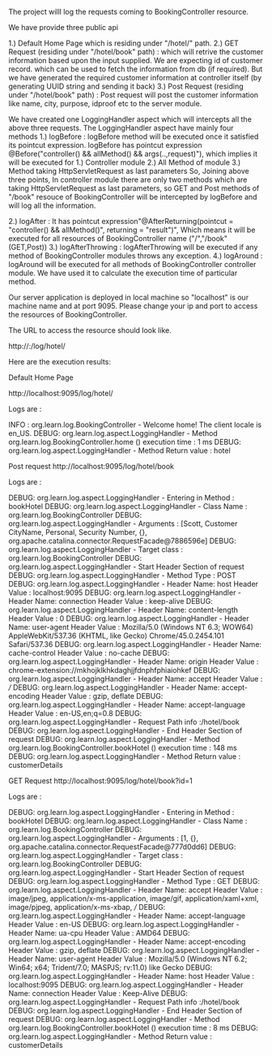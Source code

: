 
The project willl log the requests coming to BookingController resource.

We have provide three public api 

1.) Default Home Page which is residing under "/hotel/" path.
2.) GET Request (residing under "/hotel/book" path) : which will retrive the customer information based upon the input supplied.
    We are expecting id of customer record. which can be used to fetch the information from db (if required).
	But we have generated the required customer information at controller itself (by generating UUID string and sending it back)
3.) Post Request (residing under "/hotel/book" path) : Post request will post the customer information like name, city, purpose, idproof
													   etc to the server module.

We have created one LoggingHandler aspect which will intercepts all the above three requests.
The LoggingHandler aspect have mainly four methods
1.) logBefore		 : logBefore method will be executed once it satisfied its pointcut expression. logBefore has pointcut expression 
					   @Before("controller() && allMethod() && args(..,request)"), 
					   which implies it will be executed for 
					   1.) Controller module
					   2.) All Method of module
					   3.) Method taking HttpServletRequest as last parameters
	So, Joining above three points, In controller module there are only two methods which are taking HttpServletRequest as last parameters, so
	GET and Post methods of "/book" resouce of BookingController will be intercepted by logBefore and will log all the information.
	
2.) logAfter : It has pointcut expression"@AfterReturning(pointcut = "controller() && allMethod()", returning = "result")", Which means
			   it will be executed for all resources of BookingController name ("/","/book" (GET,Post))
3.) logAfterThrowing : logAfterThrowing will be executed if any method of BookingController modules throws any exception.
4.) logAround        : logAround will be executed for all methods of BookingController controller module. We have used it to calculate the execution
					   time of particular method.
					   

Our server application is deployed in local machine so "localhost" is our machine name and at port 9095. 
Please change your ip and port to access the resources of BookingController.

The URL to access the resource should look like.

http://<IP Address or machine name>:<port number>/log/hotel/

Here are the execution results:

Default Home Page

http://localhost:9095/log/hotel/

Logs are :

INFO : org.learn.log.BookingController - Welcome home! The client locale is en_US.
DEBUG: org.learn.log.aspect.LoggingHandler - Method org.learn.log.BookingController.home () execution time : 1 ms
DEBUG: org.learn.log.aspect.LoggingHandler - Method Return value : hotel




Post request
http://localhost:9095/log/hotel/book

Logs are :

DEBUG: org.learn.log.aspect.LoggingHandler - Entering in Method :  bookHotel
DEBUG: org.learn.log.aspect.LoggingHandler - Class Name :  org.learn.log.BookingController
DEBUG: org.learn.log.aspect.LoggingHandler - Arguments :  [Scott, Customer CityName, Personal, Security Number, {}, org.apache.catalina.connector.RequestFacade@7886596e]
DEBUG: org.learn.log.aspect.LoggingHandler - Target class : org.learn.log.BookingController
DEBUG: org.learn.log.aspect.LoggingHandler - Start Header Section of request 
DEBUG: org.learn.log.aspect.LoggingHandler - Method Type : POST
DEBUG: org.learn.log.aspect.LoggingHandler - Header Name: host Header Value : localhost:9095
DEBUG: org.learn.log.aspect.LoggingHandler - Header Name: connection Header Value : keep-alive
DEBUG: org.learn.log.aspect.LoggingHandler - Header Name: content-length Header Value : 0
DEBUG: org.learn.log.aspect.LoggingHandler - Header Name: user-agent Header Value : Mozilla/5.0 (Windows NT 6.3; WOW64) AppleWebKit/537.36 (KHTML, like Gecko) Chrome/45.0.2454.101 Safari/537.36
DEBUG: org.learn.log.aspect.LoggingHandler - Header Name: cache-control Header Value : no-cache
DEBUG: org.learn.log.aspect.LoggingHandler - Header Name: origin Header Value : chrome-extension://mkhojklkhkdaghjjfdnphfphiaiohkef
DEBUG: org.learn.log.aspect.LoggingHandler - Header Name: accept Header Value : */*
DEBUG: org.learn.log.aspect.LoggingHandler - Header Name: accept-encoding Header Value : gzip, deflate
DEBUG: org.learn.log.aspect.LoggingHandler - Header Name: accept-language Header Value : en-US,en;q=0.8
DEBUG: org.learn.log.aspect.LoggingHandler - Request Path info :/hotel/book
DEBUG: org.learn.log.aspect.LoggingHandler - End Header Section of request 
DEBUG: org.learn.log.aspect.LoggingHandler - Method org.learn.log.BookingController.bookHotel () execution time : 148 ms
DEBUG: org.learn.log.aspect.LoggingHandler - Method Return value : customerDetails




GET Request
http://localhost:9095/log/hotel/book?id=1

Logs are :

DEBUG: org.learn.log.aspect.LoggingHandler - Entering in Method :  bookHotel
DEBUG: org.learn.log.aspect.LoggingHandler - Class Name :  org.learn.log.BookingController
DEBUG: org.learn.log.aspect.LoggingHandler - Arguments :  [1, {}, org.apache.catalina.connector.RequestFacade@777d0dd6]
DEBUG: org.learn.log.aspect.LoggingHandler - Target class : org.learn.log.BookingController
DEBUG: org.learn.log.aspect.LoggingHandler - Start Header Section of request
DEBUG: org.learn.log.aspect.LoggingHandler - Method Type : GET
DEBUG: org.learn.log.aspect.LoggingHandler - Header Name: accept Header Value : image/jpeg, application/x-ms-application, image/gif, application/xaml+xml, image/pjpeg, application/x-ms-xbap, */*
DEBUG: org.learn.log.aspect.LoggingHandler - Header Name: accept-language Header Value : en-US
DEBUG: org.learn.log.aspect.LoggingHandler - Header Name: ua-cpu Header Value : AMD64
DEBUG: org.learn.log.aspect.LoggingHandler - Header Name: accept-encoding Header Value : gzip, deflate
DEBUG: org.learn.log.aspect.LoggingHandler - Header Name: user-agent Header Value : Mozilla/5.0 (Windows NT 6.2; Win64; x64; Trident/7.0; MASPJS; rv:11.0) like Gecko
DEBUG: org.learn.log.aspect.LoggingHandler - Header Name: host Header Value : localhost:9095
DEBUG: org.learn.log.aspect.LoggingHandler - Header Name: connection Header Value : Keep-Alive
DEBUG: org.learn.log.aspect.LoggingHandler - Request Path info :/hotel/book
DEBUG: org.learn.log.aspect.LoggingHandler - End Header Section of request 
DEBUG: org.learn.log.aspect.LoggingHandler - Method org.learn.log.BookingController.bookHotel () execution time : 8 ms
DEBUG: org.learn.log.aspect.LoggingHandler - Method Return value : customerDetails